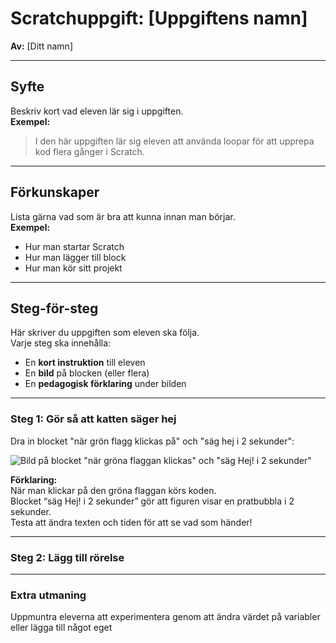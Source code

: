 # Scratchuppgift: [Uppgiftens namn]  
**Av:** [Ditt namn]

---

## Syfte
Beskriv kort vad eleven lär sig i uppgiften.  
**Exempel:**  
> I den här uppgiften lär sig eleven att använda loopar för att upprepa kod flera gånger i Scratch.

---

## Förkunskaper
Lista gärna vad som är bra att kunna innan man börjar.  
**Exempel:**
- Hur man startar Scratch  
- Hur man lägger till block  
- Hur man kör sitt projekt  

---

## Steg-för-steg

Här skriver du uppgiften som eleven ska följa.  
Varje steg ska innehålla:
- En **kort instruktion** till eleven  
- En **bild** på blocken (eller flera)  
- En **pedagogisk förklaring** under bilden  

---

### Steg 1: Gör så att katten säger hej

Dra in blocket "när grön flagg klickas på" och "säg hej i 2 sekunder":

![Bild på blocket "när gröna flaggan klickas" och "säg Hej! i 2 sekunder"](link-till-bild-här.png)

**Förklaring:**  
När man klickar på den gröna flaggan körs koden.  
Blocket “säg Hej! i 2 sekunder” gör att figuren visar en pratbubbla i 2 sekunder.  
Testa att ändra texten och tiden för att se vad som händer!

---

### Steg 2: Lägg till rörelse



---

### Extra utmaning
Uppmuntra eleverna att experimentera genom att ändra värdet på variabler eller lägga till något eget

